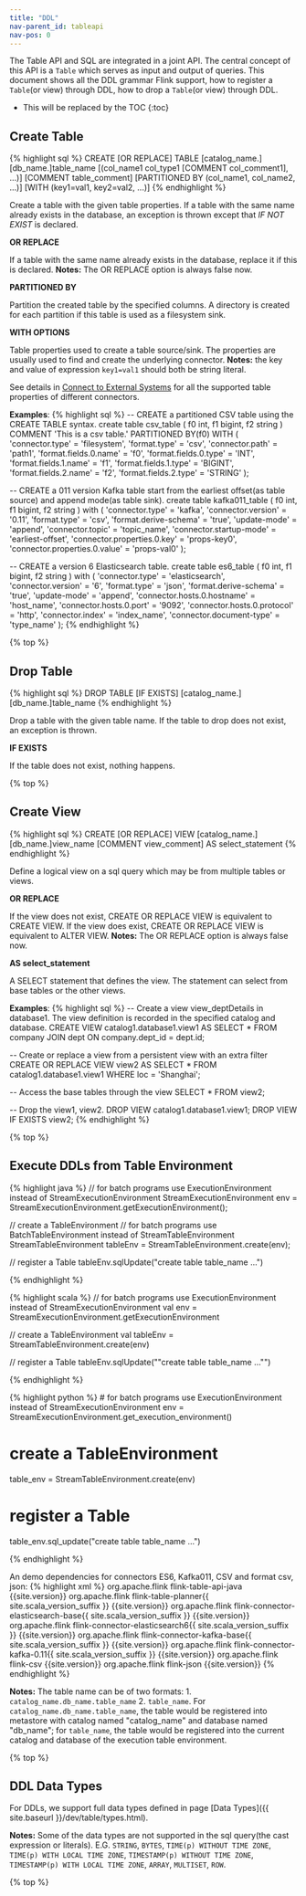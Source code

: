 ```yaml
---
title: "DDL"
nav-parent_id: tableapi
nav-pos: 0
---
```

<!--
Licensed to the Apache Software Foundation (ASF) under one
or more contributor license agreements.  See the NOTICE file
distributed with this work for additional information
regarding copyright ownership.  The ASF licenses this file
to you under the Apache License, Version 2.0 (the
"License"); you may not use this file except in compliance
with the License.  You may obtain a copy of the License at

  http://www.apache.org/licenses/LICENSE-2.0

Unless required by applicable law or agreed to in writing,
software distributed under the License is distributed on an
"AS IS" BASIS, WITHOUT WARRANTIES OR CONDITIONS OF ANY
KIND, either express or implied.  See the License for the
specific language governing permissions and limitations
under the License.
-->

The Table API and SQL are integrated in a joint API. The central concept of this API is a `Table` which serves as input and output of queries. This document shows all the DDL grammar Flink support, how to register a `Table`(or view) through DDL, how to drop a `Table`(or view) through DDL.

* This will be replaced by the TOC
{:toc}

Create Table
---------------------------------------
{% highlight sql %}
CREATE [OR REPLACE] TABLE [catalog_name.][db_name.]table_name
  [(col_name1 col_type1 [COMMENT col_comment1], ...)]
  [COMMENT table_comment]
  [PARTITIONED BY (col_name1, col_name2, ...)]
  [WITH (key1=val1, key2=val2, ...)]
{% endhighlight %}

Create a table with the given table properties. If a table with the same name already exists in the database, an exception is thrown except that *IF NOT EXIST* is declared.

**OR REPLACE**

If a table with the same name already exists in the database, replace it if this is declared. **Notes:** The OR REPLACE option is always false now.

**PARTITIONED BY**

Partition the created table by the specified columns. A directory is created for each partition if this table is used as a filesystem sink.

**WITH OPTIONS**

Table properties used to create a table source/sink. The properties are usually used to find and create the underlying connector. **Notes:** the key and value of expression `key1=val1` should both be string literal.

See details in [Connect to External Systems](connect.html) for all the supported table properties of different connectors.

**Examples**:
{% highlight sql %}
-- CREATE a partitioned CSV table using the CREATE TABLE syntax.
create table csv_table (
  f0 int,
  f1 bigint,
  f2 string
) 
COMMENT 'This is a csv table.' 
PARTITIONED BY(f0)
WITH (
  'connector.type' = 'filesystem',
  'format.type' = 'csv',
  'connector.path' = 'path1',
  'format.fields.0.name' = 'f0',
  'format.fields.0.type' = 'INT',
  'format.fields.1.name' = 'f1',
  'format.fields.1.type' = 'BIGINT',
  'format.fields.2.name' = 'f2',
  'format.fields.2.type' = 'STRING'
);

-- CREATE a 011 version Kafka table start from the earliest offset(as table source) and append mode(as table sink).
create table kafka011_table (
  f0 int,
  f1 bigint,
  f2 string
) with (
  'connector.type' = 'kafka',
  'connector.version' = '0.11',
  'format.type' = 'csv',
  'format.derive-schema' = 'true',
  'update-mode' = 'append',
  'connector.topic' = 'topic_name',
  'connector.startup-mode' = 'earliest-offset',
  'connector.properties.0.key' = 'props-key0',
  'connector.properties.0.value' = 'props-val0'
);

-- CREATE a version 6 Elasticsearch table.
create table es6_table (
  f0 int,
  f1 bigint,
  f2 string
) with (
  'connector.type' = 'elasticsearch',
  'connector.version' = '6',
  'format.type' = 'json',
  'format.derive-schema' = 'true',
  'update-mode' = 'append',
  'connector.hosts.0.hostname' = 'host_name',
  'connector.hosts.0.port' = '9092',
  'connector.hosts.0.protocol' = 'http',
  'connector.index' = 'index_name',
  'connector.document-type' = 'type_name'
);
{% endhighlight %}

{% top %}

Drop Table
---------------------------------------
{% highlight sql %}
DROP TABLE [IF EXISTS] [catalog_name.][db_name.]table_name
{% endhighlight %}

Drop a table with the given table name. If the table to drop does not exist, an exception is thrown.

**IF EXISTS**

If the table does not exist, nothing happens.

{% top %}

Create View
---------------------------------------
{% highlight sql %}
CREATE [OR REPLACE] VIEW [catalog_name.][db_name.]view_name
[COMMENT view_comment]
AS
select_statement
{% endhighlight %}

Define a logical view on a sql query which may be from multiple tables or views.

**OR REPLACE**

If the view does not exist, CREATE OR REPLACE VIEW is equivalent to CREATE VIEW. If the view does exist, CREATE OR REPLACE VIEW is equivalent to ALTER VIEW. **Notes:** The OR REPLACE option is always false now.

**AS select_statement**

A SELECT statement that defines the view. The statement can select from base tables or the other views.

**Examples**:
{% highlight sql %}
-- Create a view view_deptDetails in database1. The view definition is recorded in the specified catalog and database.
CREATE VIEW catalog1.database1.view1
  AS SELECT * FROM company JOIN dept ON company.dept_id = dept.id;

-- Create or replace a view from a persistent view with an extra filter
CREATE OR REPLACE VIEW view2
  AS SELECT * FROM catalog1.database1.view1 WHERE loc = 'Shanghai';

-- Access the base tables through the view
SELECT * FROM view2;

-- Drop the view1, view2.
DROP VIEW catalog1.database1.view1;
DROP VIEW IF EXISTS view2;
{% endhighlight %}

{% top %}

Execute DDLs from Table Environment
---------------------------------------
<div class="codetabs" markdown="1">
<div data-lang="java" markdown="1">
{% highlight java %}
// for batch programs use ExecutionEnvironment instead of StreamExecutionEnvironment
StreamExecutionEnvironment env = StreamExecutionEnvironment.getExecutionEnvironment();

// create a TableEnvironment
// for batch programs use BatchTableEnvironment instead of StreamTableEnvironment
StreamTableEnvironment tableEnv = StreamTableEnvironment.create(env);

// register a Table
tableEnv.sqlUpdate("create table table_name ...")

{% endhighlight %}
</div>

<div data-lang="scala" markdown="1">
{% highlight scala %}
// for batch programs use ExecutionEnvironment instead of StreamExecutionEnvironment
val env = StreamExecutionEnvironment.getExecutionEnvironment

// create a TableEnvironment
val tableEnv = StreamTableEnvironment.create(env)

// register a Table
tableEnv.sqlUpdate(""create table table_name ..."")

{% endhighlight %}
</div>

<div data-lang="python" markdown="1">
{% highlight python %}
# for batch programs use ExecutionEnvironment instead of StreamExecutionEnvironment
env = StreamExecutionEnvironment.get_execution_environment()

# create a TableEnvironment
table_env = StreamTableEnvironment.create(env)

# register a Table
table_env.sql_update("create table table_name ...")

{% endhighlight %}
</div>
</div>

An demo dependencies for connectors ES6, Kafka011, CSV and format csv, json:
{% highlight xml %}
<dependency>
  <groupId>org.apache.flink</groupId>
  <artifactId>flink-table-api-java</artifactId>
  <version>{{site.version}}</version>
</dependency>
<dependency>
  <groupId>org.apache.flink</groupId>
  <artifactId>flink-table-planner{{ site.scala_version_suffix }}</artifactId>
  <version>{{site.version}}</version>
</dependency>
<dependency>
  <groupId>org.apache.flink</groupId>
  <artifactId>flink-connector-elasticsearch-base{{ site.scala_version_suffix }}</artifactId>
  <version>{{site.version}}</version>
</dependency>
<dependency>
  <groupId>org.apache.flink</groupId>
  <artifactId>flink-connector-elasticsearch6{{ site.scala_version_suffix }}</artifactId>
  <version>{{site.version}}</version>
</dependency>
<dependency>
  <groupId>org.apache.flink</groupId>
  <artifactId>flink-connector-kafka-base{{ site.scala_version_suffix }}</artifactId>
  <version>{{site.version}}</version>
</dependency>
<dependency>
  <groupId>org.apache.flink</groupId>
  <artifactId>flink-connector-kafka-0.11{{ site.scala_version_suffix }}</artifactId>
  <version>{{site.version}}</version>
</dependency>
<dependency>
  <groupId>org.apache.flink</groupId>
  <artifactId>flink-csv</artifactId>
  <version>{{site.version}}</version>
</dependency>
<dependency>
  <groupId>org.apache.flink</groupId>
  <artifactId>flink-json</artifactId>
  <version>{{site.version}}</version>
</dependency>
{% endhighlight %}

**Notes:** The table name can be of two formats: 1. `catalog_name.db_name.table_name` 2. `table_name`. For `catalog_name.db_name.table_name`, the table would be registered into metastore with catalog named "catalog_name" and database named "db_name"; for `table_name`, the table would be registered into the current catalog and database of the execution table environment.

{% top %}

DDL Data Types
---------------------------------------
For DDLs, we support full data types defined in page [Data Types]({{ site.baseurl }}/dev/table/types.html).

**Notes:** Some of the data types are not supported in the sql query(the cast expression or literals). E.G. `STRING`, `BYTES`, `TIME(p) WITHOUT TIME ZONE`, `TIME(p) WITH LOCAL TIME ZONE`, `TIMESTAMP(p) WITHOUT TIME ZONE`, `TIMESTAMP(p) WITH LOCAL TIME ZONE`, `ARRAY`, `MULTISET`, `ROW`.

{% top %}
